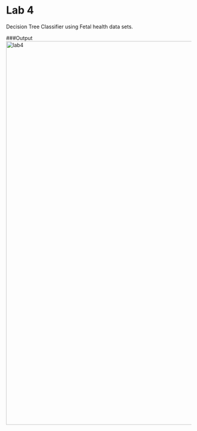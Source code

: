 # Lab 4

Decision Tree Classifier using Fetal health data sets.


###Output
<img width="1041" alt="lab4" src="https://user-images.githubusercontent.com/89316938/164070639-f19735e2-e4dd-4f7a-a314-13f001850485.png">
